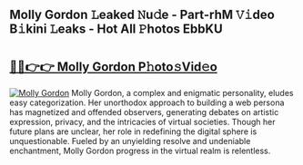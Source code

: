 ## Molly Gordon 𝙻eaked 𝙽u𝚍e - Part-rhM 𝚅𝚒deo B𝚒kini 𝙻eaks - Hot All 𝙿hotos EbbKU

# <h2><a href="http://ld5dc3.urlbe.top/?page=Molly+Gordon">🔗🔗👉👉 Molly Gordon P𝚑oto𝚜Vid𝚎o</a></h2>

[![Molly Gordon](https://i.imgur.com/eBuTRDB.gif)](http://ld5dc3.urlbe.top/?page=Molly+Gordon)
Molly Gordon, a complex and enigmatic personality, eludes easy categorization. Her unorthodox approach to building a web persona has magnetized and offended observers, generating debates on artistic expression, privacy, and the intricacies of virtual societies. Though her future plans are unclear, her role in redefining the digital sphere is unquestionable. Fueled by an unyielding resolve and undeniable enchantment, Molly Gordon progress in the virtual realm is relentless.
